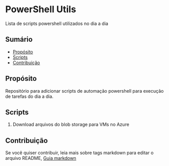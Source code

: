 # PowerShell Utils
Lista de scripts powershell utilizados no dia a dia

## Sumário
* [Propósito](#proposito)
* [Scripts](#scripts)
* [Contribuição](#contribuição)

## Propósito
Repositório para adicionar scripts de automação powershell para execução de tarefas do dia a dia.

## Scripts
1. Download arquivos do blob storage para VMs no Azure

## Contribuição
Se você quiser contribuir, leia mais sobre tags markdown para editar o arquivo README, [Guia markdown](https://docs.microsoft.com/en-us/azure/devops/project/wiki/markdown-guidance?view=azure-devops&viewFallbackFrom=vsts) 
